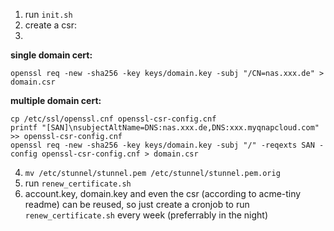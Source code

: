 1. run `init.sh`
2. create a csr:
3. 
**single domain cert:**
```
openssl req -new -sha256 -key keys/domain.key -subj "/CN=nas.xxx.de" > domain.csr
```

**multiple domain cert:**
```
cp /etc/ssl/openssl.cnf openssl-csr-config.cnf
printf "[SAN]\nsubjectAltName=DNS:nas.xxx.de,DNS:xxx.myqnapcloud.com" >> openssl-csr-config.cnf
openssl req -new -sha256 -key keys/domain.key -subj "/" -reqexts SAN -config openssl-csr-config.cnf > domain.csr
``` 
4. `mv /etc/stunnel/stunnel.pem /etc/stunnel/stunnel.pem.orig`
5. run `renew_certificate.sh`
6. account.key, domain.key and even the csr (according to acme-tiny readme) can be reused, so just create a cronjob to run `renew_certificate.sh` every week (preferrably in the night)
